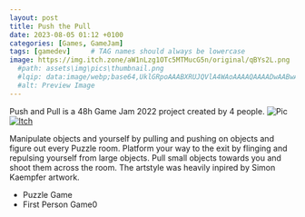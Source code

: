 ```yaml
---
layout: post
title: Push the Pull
date: 2023-08-05 01:12 +0100
categories: [Games, GameJam]
tags: [gamedev]     # TAG names should always be lowercase
image: https://img.itch.zone/aW1nLzg1OTc5MTMucG5n/original/qBYs2L.png
  #path: assets\img\pics\thumbnail.png
  #lqip: data:image/webp;base64,UklGRpoAAABXRUJQVlA4WAoAAAAQAAAADwAABwAAQUxQSDIAAAARL0AmbZurmr57yyIiqE8oiG0bejIYEQTgqiDA9vqnsUSI6H+oAERp2HZ65qP/VIAWAFZQOCBCAAAA8AEAnQEqEAAIAAVAfCWkAALp8sF8rgRgAP7o9FDvMCkMde9PK7euH5M1m6VWoDXf2FkP3BqV0ZYbO6NA/VFIAAAA
  #alt: Preview Image
---
```


Push and Pull is a 48h Game Jam 2022 project created by 4 people. 
![Pic](https://img.itch.zone/aW1nLzg1OTc5MTMucG5n/original/qBYs2L.png)
[![Itch](https://www.google.com/s2/favicons?domain=https://bahble.itch.io/push-the-pull&sz=64)](https://bahble.itch.io/push-the-pull)

Manipulate objects and yourself by pulling and pushing on objects and figure out every Puzzle room. Platform your way to the exit by flinging and repulsing yourself from large objects. Pull small objects towards you and shoot them across the room.
The artstyle was heavily inpired by Simon Kaempfer artwork.

- Puzzle Game
- First Person Game0